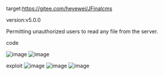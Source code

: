 target:https://gitee.com/heyewei/JFinalcms

version:v5.0.0

Permitting unauthorized users to read any file from the server.

code 

![image](https://github.com/nslhyea/cms/assets/156444259/bd6fb0f7-a8c9-4024-af6e-349a5ce68d44)
![image](https://github.com/nslhyea/cms/assets/156444259/866f2341-796b-4b7d-8895-45edfc693370)



exploit
![image](https://github.com/nslhyea/cms/assets/156444259/74d40398-a719-4286-9d80-e5d2b82e7f4f)
![image](https://github.com/nslhyea/cms/assets/156444259/3124fb79-0943-4fce-b982-477bd78b30c7)
![image](https://github.com/nslhyea/cms/assets/156444259/b3e0acd9-139e-431f-b4d9-6bce84708464)
